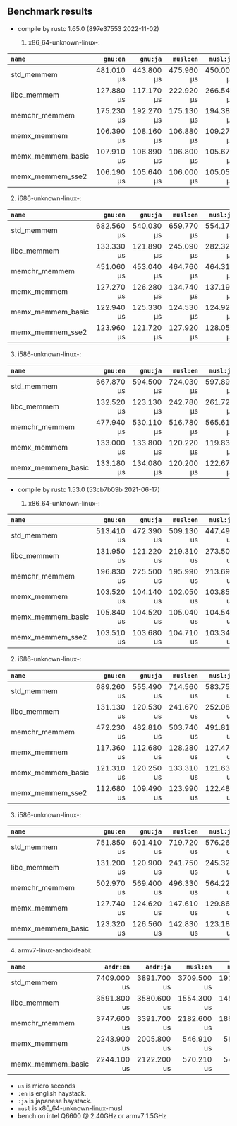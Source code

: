 ## Benchmark results

- compile by rustc 1.65.0 (897e37553 2022-11-02)

  1. x86_64-unknown-linux-:

|         `name`          |  `gnu:en`   |  `gnu:ja`   |  `musl:en`  |  `musl:ja`  |
|:------------------------|------------:|------------:|------------:|------------:|
| std_memmem              |  481.010 µs |  443.800 µs |  475.960 µs |  450.000 µs |
| libc_memmem             |  127.880 µs |  117.170 µs |  222.920 µs |  266.540 µs |
| memchr_memmem           |  175.230 µs |  192.270 µs |  175.130 µs |  194.380 µs |
| memx_memmem             |  106.390 µs |  108.160 µs |  106.880 µs |  109.270 µs |
| memx_memmem_basic       |  107.910 µs |  106.890 µs |  106.800 µs |  105.670 µs |
| memx_memmem_sse2        |  106.190 µs |  105.640 µs |  106.000 µs |  105.050 µs |

  2. i686-unknown-linux-:

|         `name`          |  `gnu:en`   |  `gnu:ja`   |  `musl:en`  |  `musl:ja`  |
|:------------------------|------------:|------------:|------------:|------------:|
| std_memmem              |  682.560 µs |  540.030 µs |  659.770 µs |  554.170 µs |
| libc_memmem             |  133.330 µs |  121.890 µs |  245.090 µs |  282.320 µs |
| memchr_memmem           |  451.060 µs |  453.040 µs |  464.760 µs |  464.310 µs |
| memx_memmem             |  127.270 µs |  126.280 µs |  134.740 µs |  137.190 µs |
| memx_memmem_basic       |  122.940 µs |  125.330 µs |  124.530 µs |  124.920 µs |
| memx_memmem_sse2        |  123.960 µs |  121.720 µs |  127.920 µs |  128.050 µs |

  3. i586-unknown-linux-:

|         `name`          |  `gnu:en`   |  `gnu:ja`   |  `musl:en`  |  `musl:ja`  |
|:------------------------|------------:|------------:|------------:|------------:|
| std_memmem              |  667.870 µs |  594.500 µs |  724.030 µs |  597.890 µs |
| libc_memmem             |  132.520 µs |  123.130 µs |  242.780 µs |  261.720 µs |
| memchr_memmem           |  477.940 µs |  530.110 µs |  516.780 µs |  565.610 µs |
| memx_memmem             |  133.000 µs |  133.800 µs |  120.220 µs |  119.830 µs |
| memx_memmem_basic       |  133.180 µs |  134.080 µs |  120.200 µs |  122.670 µs |


- compile by rustc 1.53.0 (53cb7b09b 2021-06-17)

  1. x86_64-unknown-linux-:

|         `name`          |  `gnu:en`   |  `gnu:ja`   |  `musl:en`  |  `musl:ja`  |
|:------------------------|------------:|------------:|------------:|------------:|
| std_memmem              |  513.410 us |  472.390 us |  509.130 us |  447.490 us |
| libc_memmem             |  131.950 us |  121.220 us |  219.310 us |  273.500 us |
| memchr_memmem           |  196.830 us |  225.500 us |  195.990 us |  213.690 us |
| memx_memmem             |  103.520 us |  104.140 us |  102.050 us |  103.850 us |
| memx_memmem_basic       |  105.840 us |  104.520 us |  105.040 us |  104.540 us |
| memx_memmem_sse2        |  103.510 us |  103.680 us |  104.710 us |  103.340 us |

  2. i686-unknown-linux-:

|         `name`          |  `gnu:en`   |  `gnu:ja`   |  `musl:en`  |  `musl:ja`  |
|:------------------------|------------:|------------:|------------:|------------:|
| std_memmem              |  689.260 us |  555.490 us |  714.560 us |  583.750 us |
| libc_memmem             |  131.130 us |  120.530 us |  241.670 us |  252.080 us |
| memchr_memmem           |  472.230 us |  482.810 us |  503.740 us |  491.810 us |
| memx_memmem             |  117.360 us |  112.680 us |  128.280 us |  127.470 us |
| memx_memmem_basic       |  121.310 us |  120.250 us |  133.310 us |  121.630 us |
| memx_memmem_sse2        |  112.680 us |  109.490 us |  123.990 us |  122.480 us |

  3. i586-unknown-linux-:

|         `name`          |  `gnu:en`   |  `gnu:ja`   |  `musl:en`  |  `musl:ja`  |
|:------------------------|------------:|------------:|------------:|------------:|
| std_memmem              |  751.850 us |  601.410 us |  719.720 us |  576.260 us |
| libc_memmem             |  131.200 us |  120.900 us |  241.750 us |  245.320 us |
| memchr_memmem           |  502.970 us |  569.400 us |  496.330 us |  564.220 us |
| memx_memmem             |  127.740 us |  124.620 us |  147.610 us |  129.860 us |
| memx_memmem_basic       |  123.320 us |  126.560 us |  142.830 us |  123.180 us |

  4. armv7-linux-androideabi:

|         `name`          |  `andr:en`  |  `andr:ja`  |  `musl:en`  |  `musl:ja`  |
|:------------------------|------------:|------------:|------------:|------------:|
| std_memmem              | 7409.000 us | 3891.700 us | 3709.500 us | 1918.400 us |
| libc_memmem             | 3591.800 us | 3580.600 us | 1554.300 us | 1453.900 us |
| memchr_memmem           | 3747.600 us | 3391.700 us | 2182.600 us | 1897.900 us |
| memx_memmem             | 2243.900 us | 2005.800 us |  546.910 us |  582.020 us |
| memx_memmem_basic       | 2244.100 us | 2122.200 us |  570.210 us |  549.610 us |


- `us` is micro seconds
- `:en` is english haystack.
- `:ja` is japanese haystack.
- `musl` is x86_64-unknown-linux-musl
- bench on intel Q6600 @ 2.40GHz or armv7 1.5GHz
